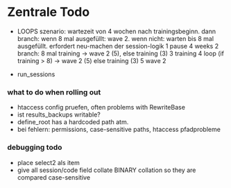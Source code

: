 # Zentrale Todo

* LOOPS
szenario: wartezeit von 4 wochen nach trainingsbeginn. dann branch: wenn 8 mal ausgefüllt: wave 2. wenn nicht: warten bis 8 mal ausgefüllt. erfordert neu-machen der session-logik
1 pause 4 weeks
2 branch: 8 mal training -> wave 2 (5), else training (3)
3 training
4 loop (if training > 8) -> wave 2 (5) else training (3)
5 wave 2

* run_sessions


### what to do when rolling out
* htaccess config pruefen, often problems with RewriteBase
* ist results_backups writable?
* define_root has a hardcoded path atm.
* bei fehlern: permissions, case-sensitive paths, htaccess pfadprobleme

### debugging todo
* place select2 als item
* give all session/code field collate BINARY collation so they are compared case-sensitive